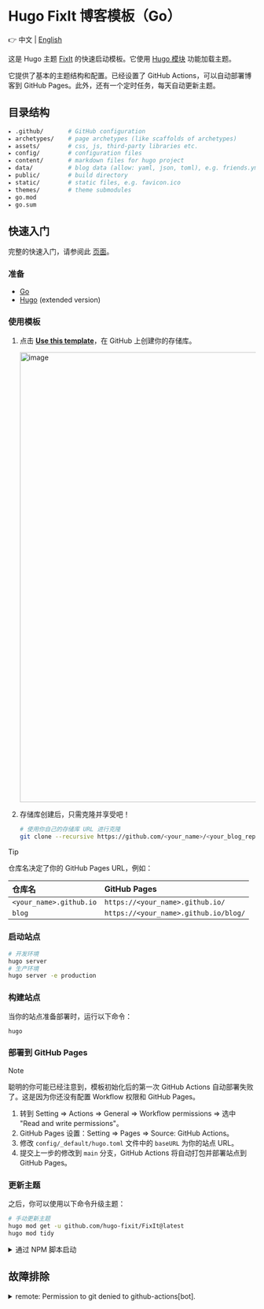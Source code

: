# Hugo FixIt 博客模板（Go）

👉 中文 | [English](README.md)

这是 Hugo 主题 [FixIt](https://github.com/hugo-fixit/FixIt) 的快速启动模板。它使用 [Hugo 模块](https://gohugo.io/hugo-modules/) 功能加载主题。

它提供了基本的主题结构和配置。已经设置了 GitHub Actions，可以自动部署博客到 GitHub Pages。此外，还有一个定时任务，每天自动更新主题。

## 目录结构

```bash
▸ .github/       # GitHub configuration
▸ archetypes/    # page archetypes (like scaffolds of archetypes)
▸ assets/        # css, js, third-party libraries etc.
▸ config/        # configuration files
▸ content/       # markdown files for hugo project
▸ data/          # blog data (allow: yaml, json, toml), e.g. friends.yml
▸ public/        # build directory
▸ static/        # static files, e.g. favicon.ico
▸ themes/        # theme submodules
▸ go.mod
▸ go.sum
```

## 快速入门

完整的快速入门，请参阅此 [页面](https://fixit.lruihao.cn/documentation/getting-started/)。

### 准备

- [Go](https://go.dev/dl/)
- [Hugo](https://gohugo.io/installation/) (extended version)

### 使用模板

1. 点击 [**Use this template**](https://github.com/hugo-fixit/hugo-fixit-starter/generate)，在 GitHub 上创建你的存储库。

    <img width="913" alt="image" src="https://github.com/hugo-fixit/hugo-fixit-starter1/assets/33419593/d5fbd940-3ffd-4750-b1e6-4e87b50b0696">

2. 存储库创建后，只需克隆并享受吧！

    ```bash
    # 使用你自己的存储库 URL 进行克隆
    git clone --recursive https://github.com/<your_name>/<your_blog_repo>.git
    ```

> [!TIP]
> 仓库名决定了你的 GitHub Pages URL，例如：
>
> | 仓库名 | GitHub Pages |
> | :--- | :--- |
> | `<your_name>.github.io` | `https://<your_name>.github.io/` |
> | `blog` | `https://<your_name>.github.io/blog/` |

### 启动站点

```bash
# 开发环境
hugo server
# 生产环境
hugo server -e production
```

### 构建站点

当你的站点准备部署时，运行以下命令：

```bash
hugo
```

### 部署到 GitHub Pages

> [!NOTE]
> 聪明的你可能已经注意到，模板初始化后的第一次 GitHub Actions 自动部署失败了。这是因为你还没有配置 Workflow 权限和 GitHub Pages。

1. 转到 Setting => Actions => General => Workflow permissions => 选中 "Read and write permissions"。
2. GitHub Pages 设置：Setting => Pages => Source: GitHub Actions。
3. 修改 `config/_default/hugo.toml` 文件中的 `baseURL` 为你的站点 URL。
4. 提交上一步的修改到 `main` 分支，GitHub Actions 将自动打包并部署站点到 GitHub Pages。

### 更新主题

之后，你可以使用以下命令升级主题：

```bash
# 手动更新主题
hugo mod get -u github.com/hugo-fixit/FixIt@latest
hugo mod tidy
```

<details>
  <summary>通过 NPM 脚本启动</summary>

  ```bash
  # 构建博客
  npm run build
  # 运行带有监视的本地调试服务器
  npm run server
  # 在生产环境中运行本地调试服务器
  npm run server:production
  # 更新主题子模块
  npm run update:theme
  ```

</details>

## 故障排除

<details>
  <summary>remote: Permission to git denied to github-actions[bot].</summary>
  转到 Setting => Actions => General => Workflow permissions => 选中 "Read and write permissions"。
</details>

<!-- 此项目是使用 [hugo-fixit-starter](https://github.com/hugo-fixit/hugo-fixit-starter) 生成的。 -->
